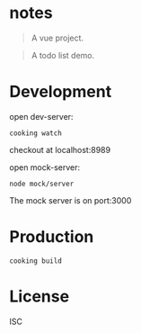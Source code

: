 # notes
> A vue project.

> A todo list demo.



# Development
open dev-server:
```shell
cooking watch
```
checkout at localhost:8989

open mock-server:
```shell
node mock/server
```
The mock server is on port:3000



# Production
```
cooking build
```

# License
ISC
